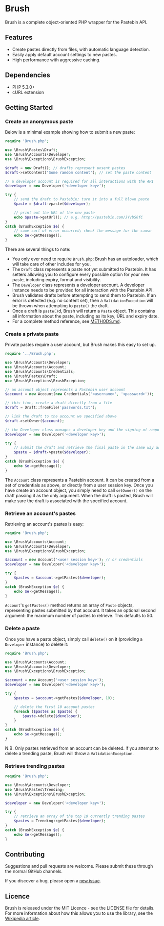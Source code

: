 # Brush

Brush is a complete object-oriented PHP wrapper for the Pastebin API.

## Features

 - Create pastes directly from files, with automatic language detection.
 - Easily apply default account settings to new pastes.
 - High performance with aggressive caching.

## Dependencies

 - PHP 5.3.0+
 - cURL extension

## Getting Started

### Create an anonymous paste

Below is a minimal example showing how to submit a new paste:

``` php
require 'Brush.php';

use \Brush\Pastes\Draft;
use \Brush\Accounts\Developer;
use \Brush\Exceptions\BrushException;

$draft = new Draft(); // drafts represent unsent pastes
$draft->setContent('Some random content'); // set the paste content

// a developer account is required for all interactions with the API
$developer = new Developer('<developer key>');

try {
	// send the draft to Pastebin; turn it into a full blown paste
	$paste = $draft->paste($developer);

	// print out the URL of the new paste
	echo $paste->getUrl(); // e.g. http://pastebin.com/JYvbS0fC
}
catch (BrushException $e) {
	// some sort of error occurred; check the message for the cause
	echo $e->getMessage();
}
```

There are several things to note:

 - You only ever need to require `Brush.php`; Brush has an autoloader, which will take care of other includes for you.
 - The `Draft` class represents a paste not yet submitted to Pastebin. It has setters allowing you to configure every possible option for your new paste, including expiry, format and visibility.
 - The `Developer` class represents a developer account. A developer instance needs to be provided for all interaction with the Pastebin API.
 - Brush validates drafts before attempting to send them to Pastebin. If an error is detected (e.g. no content set), then a `ValidationException` will be thrown when attempting to `paste()` the draft.
 - Once a draft is `paste()`d, Brush will return a `Paste` object. This contains all information about the paste, including as its key, URL and expiry date.
 - For a complete method reference, see [METHODS.md](METHODS.md).

### Create a private paste

Private pastes require a user account, but Brush makes this easy to set up.

``` php
require '../Brush.php';

use \Brush\Accounts\Developer;
use \Brush\Accounts\Account;
use \Brush\Accounts\Credentials;
use \Brush\Pastes\Draft;
use \Brush\Exceptions\BrushException;

// an account object represents a Pastebin user account
$account = new Account(new Credentials('<username>', '<password>'));

// this time, create a draft directly from a file
$draft = Draft::fromFile('passwords.txt');

// link the draft to the account we specified above
$draft->setOwner($account);

// the Developer class manages a developer key and the signing of requests with it
$developer = new Developer('<developer key>');

try {
	// submit the draft and retrieve the final paste in the same way as above
	$paste = $draft->paste($developer);
}
catch (BrushException $e) {
	echo $e->getMessage();
}
```

The `Account` class represents a Pastebin account. It can be created from a set of credentials as above, or directly from a user session key. Once you have create an account object, you simply need to call `setOwner()` on the draft passing it as the only argument. When the draft is pasted, Brush will make sure the draft is associated with the specified account.

### Retrieve an account's pastes

Retrieving an account's pastes is easy:

``` php
require 'Brush.php';

use \Brush\Accounts\Account;
use \Brush\Accounts\Developer;
use \Brush\Exceptions\BrushException;

$account = new Account('<user session key>'); // or credentials
$developer = new Developer('<developer key>');

try {
	$pastes = $account->getPastes($developer);
}
catch (BrushException $e) {
	echo $e->getMessage();
}
```

`Account`'s `getPastes()` method returns an array of `Paste` objects, representing pastes submitted by that account. It takes an optional second argument: the maximum number of pastes to retrieve. This defaults to 50.

### Delete a paste

Once you have a paste object, simply call `delete()` on it (providing a `Developer` instance) to delete it:

``` php
require 'Brush.php';

use \Brush\Accounts\Account;
use \Brush\Accounts\Developer;
use \Brush\Exceptions\BrushException;

$account = new Account('<user session key>');
$developer = new Developer('<developer key>');

try {
	$pastes = $account->getPastes($developer, 10);

	// delete the first 10 account pastes
	foreach ($pastes as $paste) {
		$paste->delete($developer);
	}
}
catch (BrushException $e) {
	echo $e->getMessage();
}
```

N.B. Only pastes retrieved from an account can be deleted. If you attempt to delete a trending paste, Brush will throw a `ValidationException`.

### Retrieve trending pastes

``` php
require 'Brush.php';

use \Brush\Accounts\Developer;
use \Brush\Pastes\Trending;
use \Brush\Exceptions\BrushException;

$developer = new Developer('<developer key>');

try {
	// retrieve an array of the top 18 currently trending pastes
	$pastes = Trending::getPastes($developer);
}
catch (BrushException $e) {
	echo $e->getMessage();
}
```

## Contributing

Suggestions and pull requests are welcome. Please submit these through the normal GitHub channels.

If you discover a bug, please open a [new issue](https://github.com/gebn/Brush/issues/new).

## Licence

Brush is released under the MIT Licence - see the LICENSE file for details. For more information about how this allows you to use the library, see the [Wikipedia article](http://en.wikipedia.org/wiki/MIT_License).
